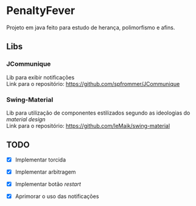 # PenaltyFever
Projeto em java feito para estudo de herança, polimorfismo e afins.
## Libs
### JCommunique<br />
Lib para exibir notificações <br />
Link para o repositório: https://github.com/spfrommer/JCommunique <br />
### Swing-Material
Lib para utilização de componentes estilizados segundo as ideologias do <i>material design</i><br />
Link para o repositório: https://github.com/leMaik/swing-material <br />
## TODO
- [x] Implementar torcida<br />
- [x] Implementar arbitragem<br />
- [x] Implementar botão <i>restart</i><br />
- [x] Aprimorar o uso das notificações

